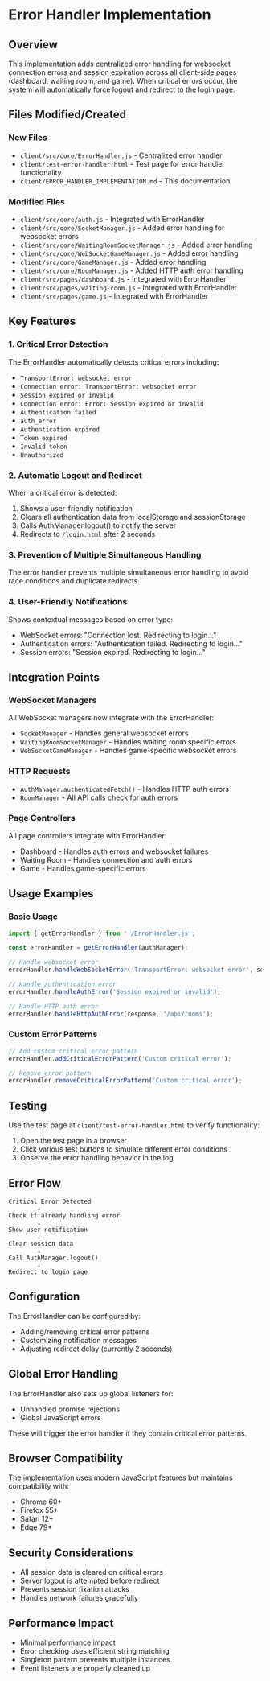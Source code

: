 # Error Handler Implementation

## Overview

This implementation adds centralized error handling for websocket connection errors and session expiration across all client-side pages (dashboard, waiting room, and game). When critical errors occur, the system will automatically force logout and redirect to the login page.

## Files Modified/Created

### New Files
- `client/src/core/ErrorHandler.js` - Centralized error handler
- `client/test-error-handler.html` - Test page for error handler functionality
- `client/ERROR_HANDLER_IMPLEMENTATION.md` - This documentation

### Modified Files
- `client/src/core/auth.js` - Integrated with ErrorHandler
- `client/src/core/SocketManager.js` - Added error handling for websocket errors
- `client/src/core/WaitingRoomSocketManager.js` - Added error handling
- `client/src/core/WebSocketGameManager.js` - Added error handling
- `client/src/core/GameManager.js` - Added error handling
- `client/src/core/RoomManager.js` - Added HTTP auth error handling
- `client/src/pages/dashboard.js` - Integrated with ErrorHandler
- `client/src/pages/waiting-room.js` - Integrated with ErrorHandler
- `client/src/pages/game.js` - Integrated with ErrorHandler

## Key Features

### 1. Critical Error Detection
The ErrorHandler automatically detects critical errors including:
- `TransportError: websocket error`
- `Connection error: TransportError: websocket error`
- `Session expired or invalid`
- `Connection error: Error: Session expired or invalid`
- `Authentication failed`
- `auth_error`
- `Authentication expired`
- `Token expired`
- `Invalid token`
- `Unauthorized`

### 2. Automatic Logout and Redirect
When a critical error is detected:
1. Shows a user-friendly notification
2. Clears all authentication data from localStorage and sessionStorage
3. Calls AuthManager.logout() to notify the server
4. Redirects to `/login.html` after 2 seconds

### 3. Prevention of Multiple Simultaneous Handling
The error handler prevents multiple simultaneous error handling to avoid race conditions and duplicate redirects.

### 4. User-Friendly Notifications
Shows contextual messages based on error type:
- WebSocket errors: "Connection lost. Redirecting to login..."
- Authentication errors: "Authentication failed. Redirecting to login..."
- Session errors: "Session expired. Redirecting to login..."

## Integration Points

### WebSocket Managers
All WebSocket managers now integrate with the ErrorHandler:
- `SocketManager` - Handles general websocket errors
- `WaitingRoomSocketManager` - Handles waiting room specific errors
- `WebSocketGameManager` - Handles game-specific websocket errors

### HTTP Requests
- `AuthManager.authenticatedFetch()` - Handles HTTP auth errors
- `RoomManager` - All API calls check for auth errors

### Page Controllers
All page controllers integrate with ErrorHandler:
- Dashboard - Handles auth errors and websocket failures
- Waiting Room - Handles connection and auth errors
- Game - Handles game-specific errors

## Usage Examples

### Basic Usage
```javascript
import { getErrorHandler } from './ErrorHandler.js';

const errorHandler = getErrorHandler(authManager);

// Handle websocket error
errorHandler.handleWebSocketError('TransportError: websocket error', socket);

// Handle authentication error
errorHandler.handleAuthError('Session expired or invalid');

// Handle HTTP auth error
errorHandler.handleHttpAuthError(response, '/api/rooms');
```

### Custom Error Patterns
```javascript
// Add custom critical error pattern
errorHandler.addCriticalErrorPattern('Custom critical error');

// Remove error pattern
errorHandler.removeCriticalErrorPattern('Custom critical error');
```

## Testing

Use the test page at `client/test-error-handler.html` to verify functionality:
1. Open the test page in a browser
2. Click various test buttons to simulate different error conditions
3. Observe the error handling behavior in the log

## Error Flow

```
Critical Error Detected
        ↓
Check if already handling error
        ↓
Show user notification
        ↓
Clear session data
        ↓
Call AuthManager.logout()
        ↓
Redirect to login page
```

## Configuration

The ErrorHandler can be configured by:
- Adding/removing critical error patterns
- Customizing notification messages
- Adjusting redirect delay (currently 2 seconds)

## Global Error Handling

The ErrorHandler also sets up global listeners for:
- Unhandled promise rejections
- Global JavaScript errors

These will trigger the error handler if they contain critical error patterns.

## Browser Compatibility

The implementation uses modern JavaScript features but maintains compatibility with:
- Chrome 60+
- Firefox 55+
- Safari 12+
- Edge 79+

## Security Considerations

- All session data is cleared on critical errors
- Server logout is attempted before redirect
- Prevents session fixation attacks
- Handles network failures gracefully

## Performance Impact

- Minimal performance impact
- Error checking uses efficient string matching
- Singleton pattern prevents multiple instances
- Event listeners are properly cleaned up